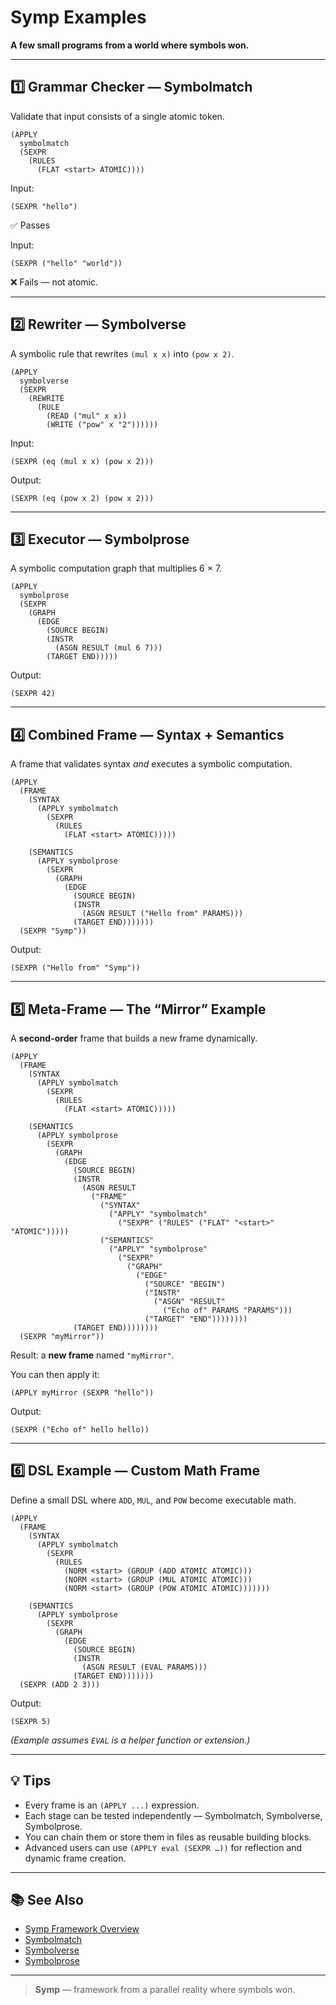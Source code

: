# Symp Examples

**A few small programs from a world where symbols won.**

---

## 1️⃣ Grammar Checker — Symbolmatch

Validate that input consists of a single atomic token.

```
(APPLY
  symbolmatch
  (SEXPR
    (RULES
      (FLAT <start> ATOMIC))))
````

Input:

```
(SEXPR "hello")
```

✅ Passes

Input:

```
(SEXPR ("hello" "world"))
```

❌ Fails — not atomic.

---

## 2️⃣ Rewriter — Symbolverse

A symbolic rule that rewrites `(mul x x)` into `(pow x 2)`.

```
(APPLY
  symbolverse
  (SEXPR
    (REWRITE
      (RULE
        (READ ("mul" x x))
        (WRITE ("pow" x "2"))))))
```

Input:

```
(SEXPR (eq (mul x x) (pow x 2)))
```

Output:

```
(SEXPR (eq (pow x 2) (pow x 2)))
```

---

## 3️⃣ Executor — Symbolprose

A symbolic computation graph that multiplies 6 × 7.

```
(APPLY
  symbolprose
  (SEXPR
    (GRAPH
      (EDGE
        (SOURCE BEGIN)
        (INSTR
          (ASGN RESULT (mul 6 7)))
        (TARGET END)))))
```

Output:

```
(SEXPR 42)
```

---

## 4️⃣ Combined Frame — Syntax + Semantics

A frame that validates syntax *and* executes a symbolic computation.

```
(APPLY
  (FRAME
    (SYNTAX
      (APPLY symbolmatch
        (SEXPR
          (RULES
            (FLAT <start> ATOMIC)))))

    (SEMANTICS
      (APPLY symbolprose
        (SEXPR
          (GRAPH
            (EDGE
              (SOURCE BEGIN)
              (INSTR
                (ASGN RESULT ("Hello from" PARAMS)))
              (TARGET END)))))))
  (SEXPR "Symp"))
```

Output:

```
(SEXPR ("Hello from" "Symp"))
```

---

## 5️⃣ Meta-Frame — The “Mirror” Example

A **second-order** frame that builds a new frame dynamically.

```
(APPLY
  (FRAME
    (SYNTAX
      (APPLY symbolmatch
        (SEXPR
          (RULES
            (FLAT <start> ATOMIC)))))

    (SEMANTICS
      (APPLY symbolprose
        (SEXPR
          (GRAPH
            (EDGE
              (SOURCE BEGIN)
              (INSTR
                (ASGN RESULT
                  ("FRAME"
                    ("SYNTAX"
                      ("APPLY" "symbolmatch"
                        ("SEXPR" ("RULES" ("FLAT" "<start>" "ATOMIC")))))
                    ("SEMANTICS"
                      ("APPLY" "symbolprose"
                        ("SEXPR"
                          ("GRAPH"
                            ("EDGE"
                              ("SOURCE" "BEGIN")
                              ("INSTR"
                                ("ASGN" "RESULT"
                                  ("Echo of" PARAMS "PARAMS")))
                              ("TARGET" "END"))))))))
              (TARGET END))))))))
  (SEXPR "myMirror"))
```

Result: a **new frame** named `"myMirror"`.

You can then apply it:

```
(APPLY myMirror (SEXPR "hello"))
```

Output:

```
(SEXPR ("Echo of" hello hello))
```

---

## 6️⃣ DSL Example — Custom Math Frame

Define a small DSL where `ADD`, `MUL`, and `POW` become executable math.

```
(APPLY
  (FRAME
    (SYNTAX
      (APPLY symbolmatch
        (SEXPR
          (RULES
            (NORM <start> (GROUP (ADD ATOMIC ATOMIC)))
            (NORM <start> (GROUP (MUL ATOMIC ATOMIC)))
            (NORM <start> (GROUP (POW ATOMIC ATOMIC)))))))

    (SEMANTICS
      (APPLY symbolprose
        (SEXPR
          (GRAPH
            (EDGE
              (SOURCE BEGIN)
              (INSTR
                (ASGN RESULT (EVAL PARAMS)))
              (TARGET END)))))))
  (SEXPR (ADD 2 3)))
```

Output:

```
(SEXPR 5)
```

*(Example assumes `EVAL` is a helper function or extension.)*

---

## 💡 Tips

* Every frame is an `(APPLY ...)` expression.
* Each stage can be tested independently — Symbolmatch, Symbolverse, Symbolprose.
* You can chain them or store them in files as reusable building blocks.
* Advanced users can use `(APPLY eval (SEXPR …))` for reflection and dynamic frame creation.

---

## 📚 See Also

* [Symp Framework Overview](symp.md)
* [Symbolmatch](symbolmatch.md)
* [Symbolverse](symbolverse.md)
* [Symbolprose](symbolprose.md)

---

> **Symp** — framework from a parallel reality where symbols won.

